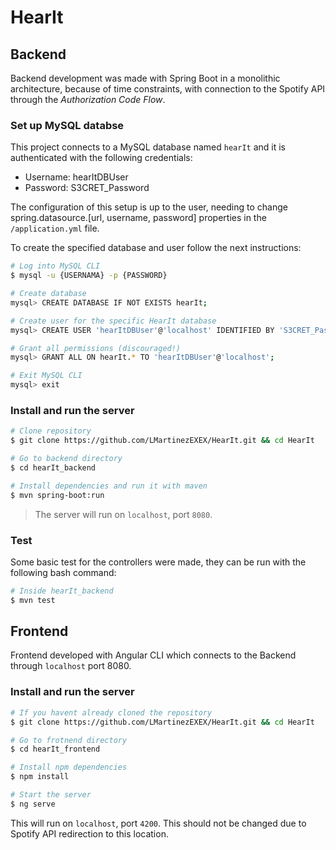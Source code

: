 # HearIt

## Backend

Backend development was made with Spring Boot in a monolithic architecture, because of time constraints, with connection to the Spotify API through the _Authorization Code Flow_.

### Set up MySQL databse

This project connects to a MySQL database named `hearIt` and it is authenticated with the following credentials:
- Username: hearItDBUser
- Password: S3CRET_Password

The configuration of this setup is up to the user, needing to change spring.datasource.[url, username, password] properties in the `/application.yml` file.

To create the specified database and user follow the next instructions:
```bash
# Log into MySQL CLI
$ mysql -u {USERNAMA} -p {PASSWORD}

# Create database
mysql> CREATE DATABASE IF NOT EXISTS hearIt;

# Create user for the specific HearIt database
mysql> CREATE USER 'hearItDBUser'@'localhost' IDENTIFIED BY 'S3CRET_Password';

# Grant all permissions (discouraged!)
mysql> GRANT ALL ON hearIt.* TO 'hearItDBUser'@'localhost';

# Exit MySQL CLI
mysql> exit
```


### Install and run the server

```bash
# Clone repository
$ git clone https://github.com/LMartinezEXEX/HearIt.git && cd HearIt

# Go to backend directory
$ cd hearIt_backend

# Install dependencies and run it with maven
$ mvn spring-boot:run
```

> The server will run on `localhost`, port `8080`.

### Test

Some basic test for the controllers were made, they can be run with the following bash command:

```bash
# Inside hearIt_backend
$ mvn test
```

## Frontend

Frontend developed with Angular CLI which connects to the Backend through `localhost` port 8080.

### Install and run the server

```bash
# If you havent already cloned the repository
$ git clone https://github.com/LMartinezEXEX/HearIt.git && cd HearIt

# Go to frotnend directory
$ cd hearIt_frontend

# Install npm dependencies
$ npm install

# Start the server
$ ng serve
```

This will run on `localhost`, port `4200`. This should not be changed due to Spotify API redirection to this location.